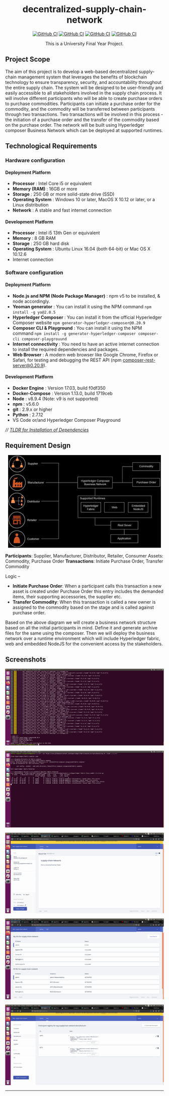 <div align="center">
  
<h1 style="bottom-border:none;"> <b> decentralized-supply-chain-network </b> </h1>
 
  <a href="">![GitHub CI](https://img.shields.io/badge/build-passing-brightgreen)</a>
  <a href="">![GitHub CI](https://img.shields.io/badge/network--version-0.0.1-blue)</a>
  <a href="">![GitHub CI](https://img.shields.io/badge/network--card-failed-red)</a>
  <a href="">![GitHub CI](https://img.shields.io/badge/documentation-limited-yellow)</a>
  
This is a University Final Year Project.
	
</div>

Project Scope
------------------------------------------------------------------
The aim of this project is to develop a web-based decentralized supply-chain management system that leverages the benefits of blockchain technology to ensure transparency, security, and accountability throughout the entire supply chain. The system will be designed to be user-friendly and easily accessible to all stakeholders involved in the supply chain process.
It will involve different participants who will be able to create purchase orders to purchase commodities. Participants can initiate a purchase order for the commodity, and the commodity will be transferred between participants through two transactions. Two transactions will be involved in this process - the initiation of a purchase order and the transfer of the commodity based on the purchase order. The network will be built using Hyperledger composer Business Network which can be deployed at supported runtimes. 

Technological Requirements
------------------------------------------------------------------
### Hardware configuration

#### Deployment Platform
-	**Processor** : Intel Core i5 or equivalent
-	**Memory (RAM)** : 16GB or more
-	**Storage** : 250 GB or more solid-state drive (SSD)
-	**Operating System** : Windows 10 or later, MacOS X 10.12 or later, or a Linux distribution
-	**Network** : A stable and fast internet connection

#### Development Platform
-	**Processor** : Intel i5 13th Gen or equivalent
-	**Memory** : 8 GB RAM
-	**Storage** : 250 GB hard disk
-	**Operating System** : Ubuntu Linux 16.04 (both 64-bit) or Mac OS X 10.12.6 
-	Internet connection

### Software configuration

#### Deployment Platform
-	**Node.js and NPM (Node Package Manager)** : npm v5 to be installed, & node accordingly.
-	**Yeoman generator** : You can install it using the NPM command ```npm install -g yo@2.0.5 ```
-	**Hyperledger Composer** : You can install it from the official Hyperledger Composer website ```npm generator-hyperledger-composer@0.20.9 ```
-	**Composer CLI & Playground** : You can install it using the NPM command ```npm install -g generator-hyperledger-composer composer-cli composer-playgrouund ```
-	**Internet connectivity** : You need to have an active internet connection to install the required dependencies and packages.
-	**Web Browser** : A modern web browser like Google Chrome, Firefox or Safari, for testing and debugging the REST API (npm composer-rest-server@0.20.9).

#### Development Platform
-	**Docker Engine** : Version 17.03, build f0df350
-	**Docker-Compose** : Version 1.13.0, build 1719ceb
-	**Node** : v8.9.4 (Note: v9 is not supported)
-	**npm** : v5.6.0
-	**git** : 2.9.x or higher
-	**Python** : 2.7.12
-	VS Code or/and Hyperledger Composer Playground

*// [TLDR for Installation of Dependencies](https://medium.com/@aka.0x4C3DD/hyperledger-composer-playground-a-fresh-installation-guide-on-linux-vm-e457e04cf5ab)*

## Requirement Design

<div align="center">

![requirement-design.png](https://github.com/aka-0x4C3DD/SupplyChainNetwork-6thSemProject/blob/main/support/requirement-design-ve.png)

</div>

**Participants**: Supplier, Manufacturer, Distributor, Retailer, Consumer Assets: Commodity, Purchase Order
**Transactions**: Initiate Purchase Order, Transfer Commodity

Logic –
- **Initiate Purchase Order**: When a participant calls this transaction a new asset is created under Purchase Order this entry includes the demanded items, their supporting accessories, the supplier etc.
- **Transfer Commodity**: When this transaction is called a new owner is assigned to the commodity based on the stage and is called against purchase order.

Based on the above diagram we will create a business network structure based on all the initial participants in mind. Define it and generate archive files for the same using the composer. Then we will deploy the business network over a runtime environment which will include Hyperledger fabric, web and embedded NodeJS for the convenient access by the stakeholders.

Screenshots
------------------------------------------------------------------

<div align="center">

![install.png](https://github.com/aka-0x4C3DD/SupplyChainNetwork-6thSemProject/blob/main/support/Ubuntu%2064-bit%20%5B16.04-Playground%5D-2023-04-12-08-08-14.png)

![install.png](https://github.com/aka-0x4C3DD/SupplyChainNetwork-6thSemProject/blob/main/support/Ubuntu%2064-bit%20%5B16.04-Playground%5D-2023-04-12-08-09-29.png)

![prod.png](https://github.com/aka-0x4C3DD/SupplyChainNetwork-6thSemProject/blob/main/support/VirtualBox_Ubuntu_Xenial-Xerus_16.4.7_amd64_12_04_2023_08_14_42.png)	

![test.png](https://github.com/aka-0x4C3DD/SupplyChainNetwork-6thSemProject/blob/main/support/VirtualBox_Ubuntu_Xenial-Xerus_16.4.7_amd64_12_04_2023_08_16_29.png)

![test.png](https://github.com/aka-0x4C3DD/SupplyChainNetwork-6thSemProject/blob/main/support/VirtualBox_Ubuntu_Xenial-Xerus_16.4.7_amd64_12_04_2023_08_15_32.png)

-----------------------------------------------------------------------------------------------------------------------------------------------------------------------
